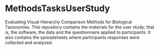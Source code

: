 # MethodsTasksUserStudy
Evaluating Visual Hierarchy Comparison Methods for Biological Taxonomies.
This repository contains the materials for the user study; that is, the software, the data and the questionnaire applied to participants.  It also contains the spreadsheets where participants responses were collected and analyzed.
